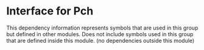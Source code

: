 
# Interface for Pch
This dependency information represents symbols that are used in this group but defined in other modules.  Does not include symbols used in this group that are defined inside this module.
(no dependencies outside this module)
